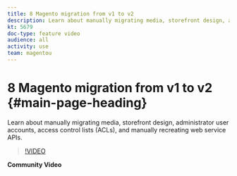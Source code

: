 ```yaml
---
title: 8 Magento migration from v1 to v2
description: Learn about manually migrating media, storefront design, administrator user accounts, access control lists (ACLs), and manually recreating web service APIs.
kt: 5679
doc-type: feature video
audience: all
activity: use
team: magentou
---
```


# 8 Magento migration from v1 to v2 {#main-page-heading}

Learn about manually migrating media, storefront design, administrator user accounts, access control lists (ACLs), and manually recreating web service APIs.

>[!VIDEO](https://video.tv.adobe.com/v/35836?quality=12&learn=on)

**Community Video**